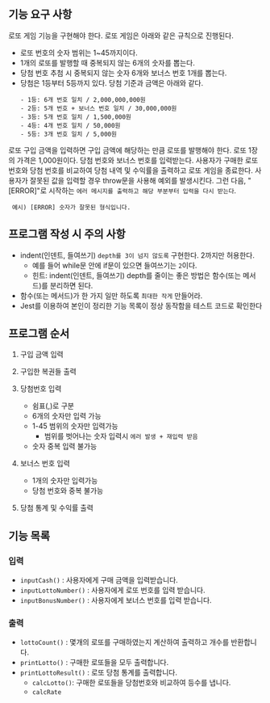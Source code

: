 ## 기능 요구 사항
로또 게임 기능을 구현해야 한다. 로또 게임은 아래와 같은 규칙으로 진행된다.
- 로또 번호의 숫자 범위는 1~45까지이다.
- 1개의 로또를 발행할 때 중복되지 않는 6개의 숫자를 뽑는다.
- 당첨 번호 추첨 시 중복되지 않는 숫자 6개와 보너스 번호 1개를 뽑는다.
- 당첨은 1등부터 5등까지 있다. 당첨 기준과 금액은 아래와 같다.
    ```
    - 1등: 6개 번호 일치 / 2,000,000,000원
    - 2등: 5개 번호 + 보너스 번호 일치 / 30,000,000원
    - 3등: 5개 번호 일치 / 1,500,000원
    - 4등: 4개 번호 일치 / 50,000원
    - 5등: 3개 번호 일치 / 5,000원
    ```
로또 구입 금액을 입력하면 구입 금액에 해당하는 만큼 로또를 발행해야 한다.
로또 1장의 가격은 1,000원이다.
당첨 번호와 보너스 번호를 입력받는다.
사용자가 구매한 로또 번호와 당첨 번호를 비교하여 당첨 내역 및 수익률을 출력하고 로또 게임을 종료한다.
사용자가 잘못된 값을 입력할 경우 throw문을 사용해 예외를 발생시킨다. 그런 다음, "[ERROR]"로 시작하는 `에러 메시지를 출력하고 해당 부분부터 입력을 다시 받는다`.
```
 예시) [ERROR] 숫자가 잘못된 형식입니다.
```
## 프로그램 작성 시 주의 사항
- indent(인덴트, 들여쓰기) `depth를 3이 넘지 않도록` 구현한다. 2까지만 허용한다.
    - 예를 들어 while문 안에 if문이 있으면 들여쓰기는 `2`이다.
    - 힌트: indent(인덴트, 들여쓰기) depth를 줄이는 좋은 방법은 함수(또는 메서드)를 분리하면 된다.
- 함수(또는 메서드)가 한 가지 일만 하도록 `최대한 작게` 만들어라.
- Jest를 이용하여 본인이 정리한 기능 목록이 정상 동작함을 테스트 코드로 확인한다

## 프로그램 순서
1. 구입 금액 입력
2. 구입한 복권들 출력
3. 당첨번호 입력 
    - 쉼표(,)로 구분
    - 6개의 숫자만 입력 가능
    - 1-45 범위의 숫자만 입력가능
        - 범위를 벗어나는 숫자 입력시 `에러 발생 + 재입력 받음`
    - 숫자 중복 입력 불가능
    
4. 보너스 번호 입력
    - 1개의 숫자만 입력가능
    - 당첨 번호와 중복 불가능
5. 당첨 통계 및 수익률 출력

## 기능 목록

### 입력
- `inputCash()` : 사용자에게 구매 금액을 입력받습니다.
- `inputLottoNumber()` : 사용자에게 로또 번호를 입력 받습니다.
- `inputBonusNumber()` : 사용자에게 보너스 번호를 입력 받습니다.

### 출력
- `lottoCount()` : 몇개의 로또를 구매하였는지 계산하여 출력하고 개수를 반환합니다.
- `printLotto()` : 구매한 로또들을 모두 출력합니다.
- `printLottoResult()` : 로또 당첨 통계를 출력합니다.
    - `calcLotto()`: 구매한 로또들을 당첨번호와 비교하여 등수를 냅니다.
    - `calcRate`



